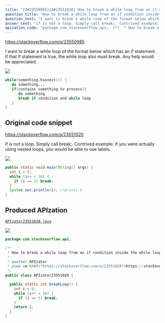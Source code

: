 ```yaml
---
title: "[Q#23550985][A#23551020] How to break a while loop from an if condition inside the while loop?"
question_title: "How to break a while loop from an if condition inside the while loop?"
question_text: "I want to break a while loop of the format below which has an if statement. If that if statement is true, the while loop also must break. Any help would be appreciated."
answer_text: "if is not a loop. Simply call break;. Contrived example: If you were actually using nested loops, you would be able to use labels."
apization_code: "package com.stackoverflow.api;  /**  * How to break a while loop from an if condition inside the while loop?  *  * @author APIzator  * @see <a href=\"https://stackoverflow.com/a/23551020\">https://stackoverflow.com/a/23551020</a>  */ public class APIzator23551020 {    public static int breakLoop() {     int i = 0;     while (i++ < 10) {       if (i == 5) break;     }     return i;   } }"
---
```


https://stackoverflow.com/q/23550985

I want to break a while loop of the format below which has an if statement. If that if statement is true, the while loop also must break. Any help would be appreciated.


<div class="code-logo"><img src="/stackoverflow.png" /></div>

```java
while(something.hasnext()) {
   do something...
   if(contains something to process){
      do something
      break if condition and while loop
   }
}
```


## Original code snippet

https://stackoverflow.com/a/23551020

if is not a loop. Simply call break;.
Contrived example:
If you were actually using nested loops, you would be able to use labels.

<div class="code-logo"><img src="/stackoverflow.png" /></div>

```java
public static void main(String[] args) {
  int i = 0;
  while (i++ < 10) {
    if (i == 5) break;
  }
  System.out.println(i); //prints 5
}
```

## Produced APIzation

[`APIzator23551020.java`](https://github.com/pasqualesalza/apization-temp/raw/main/data/search/APIzator23551020.java)

<div class="code-logo"><img src="/apizator.png" /></div>

```java
package com.stackoverflow.api;

/**
 * How to break a while loop from an if condition inside the while loop?
 *
 * @author APIzator
 * @see <a href="https://stackoverflow.com/a/23551020">https://stackoverflow.com/a/23551020</a>
 */
public class APIzator23551020 {

  public static int breakLoop() {
    int i = 0;
    while (i++ < 10) {
      if (i == 5) break;
    }
    return i;
  }
}

```